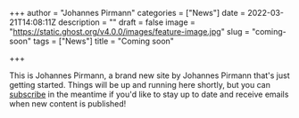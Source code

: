 +++
author = "Johannes Pirmann"
categories = ["News"]
date = 2022-03-21T14:08:11Z
description = ""
draft = false
image = "https://static.ghost.org/v4.0.0/images/feature-image.jpg"
slug = "coming-soon"
tags = ["News"]
title = "Coming soon"

+++


This is Johannes Pirmann, a brand new site by Johannes Pirmann that's just getting started. Things will be up and running here shortly, but you can [subscribe](#/portal/) in the meantime if you'd like to stay up to date and receive emails when new content is published!

